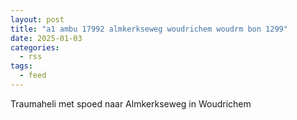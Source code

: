 ```yaml
---
layout: post
title: "a1 ambu 17992 almkerkseweg woudrichem woudrm bon 1299"
date: 2025-01-03
categories: 
  - rss
tags: 
  - feed
---
```


Traumaheli met spoed naar Almkerkseweg in Woudrichem
